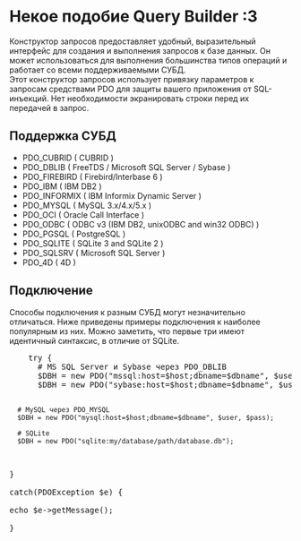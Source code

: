 <h1>Некое подобие Query Builder :3</h1>
<p>Конструктор запросов предоставляет удобный, выразительный интерфейс для создания и выполнения запросов к базе данных. Он может использоваться для выполнения большинства типов операций и работает со всеми поддерживаемыми СУБД.<br/>
Этот конструктор запросов использует привязку параметров к запросам средствами PDO для защиты вашего приложения от SQL-инъекций. Нет необходимости экранировать строки перед их передачей в запрос.
</p>
<h2>Поддержка СУБД</h2>
<ul>
	<li>PDO_CUBRID ( CUBRID )</li>
	<li>PDO_DBLIB ( FreeTDS / Microsoft SQL Server / Sybase )</li>
	<li>PDO_FIREBIRD ( Firebird/Interbase 6 )</li>
	<li>PDO_IBM ( IBM DB2 )</li>
	<li>PDO_INFORMIX ( IBM Informix Dynamic Server )</li>
	<li>PDO_MYSQL ( MySQL 3.x/4.x/5.x )</li>
	<li>PDO_OCI ( Oracle Call Interface )</li>
	<li>PDO_ODBC ( ODBC v3 (IBM DB2, unixODBC and win32 ODBC) )</li>
	<li>PDO_PGSQL ( PostgreSQL )</li>
	<li>PDO_SQLITE ( SQLite 3 and SQLite 2 )</li>
	<li>PDO_SQLSRV ( Microsoft SQL Server )</li>
	<li>PDO_4D ( 4D )</li>
</ul>
<h2>Подключение</h2>
<p>Способы подключения к разным СУБД могут незначительно отличаться. Ниже приведены примеры подключения к наиболее популярным из них. Можно заметить, что первые три имеют идентичный синтаксис, в отличие от SQLite.</p>
<div class="highlight highlight-php">
<pre>
	try {  
	  # MS SQL Server и Sybase через PDO_DBLIB  
	  $DBH = new PDO("mssql:host=$host;dbname=$dbname", $user, $pass);  
	  $DBH = new PDO("sybase:host=$host;dbname=$dbname", $user, $pass);  
	  
	  # MySQL через PDO_MYSQL  
	  $DBH = new PDO("mysql:host=$host;dbname=$dbname", $user, $pass);  
	  
	  # SQLite  
	  $DBH = new PDO("sqlite:my/database/path/database.db");  
}  
catch(PDOException $e) {  
    echo $e->getMessage();  
}
</pre>
</div>